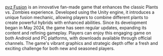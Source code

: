 [pvz Fusion](https://pvzfusion.net/) is an innovative fan-made game that enhances the classic Plants vs. Zombies experience. Developed using the Unity engine, it introduces a unique fusion mechanic, allowing players to combine different plants to create powerful hybrids with enhanced abilities. Since its development began in May 2024, the game has seen regular updates, expanding its content and refining gameplay. Players can enjoy this engaging game on both Android and PC platforms, with downloads available through official channels. The game's vibrant graphics and strategic depth offer a fresh and exciting challenge for both new and seasoned players.
